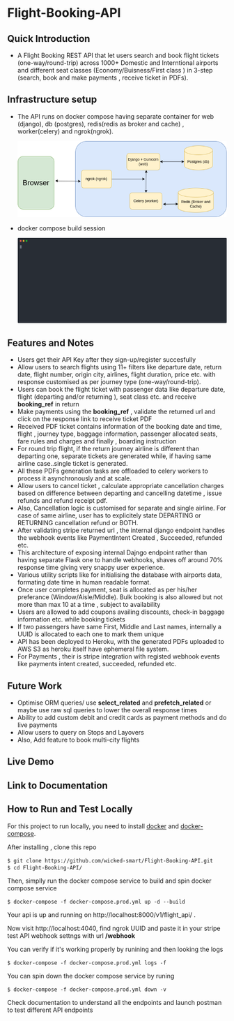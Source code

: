 # Flight-Booking-API


## Quick Introduction
* A Flight Booking REST API that let users search and book flight tickets (one-way/round-trip) across 1000+ Domestic and Interntional airports and different seat classes (Economy/Buisness/First class ) in 3-step (search, book and make payments , receive ticket in PDFs). 


## Infrastructure setup
* The API runs on docker compose having separate container for web (django), db (postgres), redis(redis as broker and cache) , worker(celery) and ngrok(ngrok).

    ![containers](images/containers.drawio.png)

* docker compose build session

    ![compose build](images/demo.svg)




## Features and Notes
*  Users get their API Key after they sign-up/register succesfully
* Allow users to search flights using 11+ filters like departure date, return date, flight number, origin city, airlines, flight duration, price etc. with response customised as per journey type (one-way/round-trip).
* Users can book the  flight ticket with passenger data like departure date, flight (departing and/or returning ), seat class etc. and receive **booking_ref** in return
*  Make payments using the **booking_ref** , validate the returned url and click on the response link to receive ticket PDF
* Received PDF ticket contains information of the booking date and time, flight , journey type, baggage information, passenger allocated seats, fare rules and charges and finally , boarding instruction
* For round trip flight, if the return journey airline is different than departing one, separate tickets are generated while, if having same airline case..single ticket is generated.
* All these PDFs generation tasks are offloaded to celery workers to process it asynchronously and at scale.
* Allow users to cancel ticket , calculate appropriate cancellation charges based on difference between departing and cancelling datetime , issue refunds and refund receipt pdf.
* Also, Cancellation logic is customised for separate and single airline. For case of same airline, user has to explicitely state DEPARTING or RETURNING cancellation refund or BOTH.
* After validating stripe returned url , the internal django endpoint handles the webhook events like PaymentIntent Created , Succeeded, refunded etc.
* This architecture of exposing internal Dajngo endpoint rather than having separate Flask one to handle webhooks, shaves off around 70% response time giving very snappy user experience.
*  Various utility scripts like for initialising the database with airports data, formating date time in human readable format.
* Once user completes payment, seat is allocated as per his/her preferance (Window/Aisle/Middle). Bulk booking is also allowed but not more than max 10 at a time , subject to availability
* Users are allowed to add coupons availing discounts, check-in baggage information etc. while booking tickets
* If two passengers have same First, Middle and Last names, internally a UUID is allocated to each one to mark them unique
* API has been deployed to Heroku, with the generated PDFs uploaded to AWS S3 as heroku itself have ephemeral file system.
* For Payments , their is stripe integration with registed webhook events like payments intent created, succeeded, refunded etc.



## Future Work

* Optimise ORM queries/ use **select_related** and **prefetch_related** or maybe use raw sql queries to lower the overall response times 
* ‌Ability to add custom debit and credit cards as payment methods and do live payments
* Allow users to query on Stops and Layovers  
*  Also, Add feature to book multi-city flights

## Live Demo

## Link to Documentation

## How to Run and Test Locally

For this project to run locally, you need to install [docker](https://docs.docker.com/engine/install/) and [docker-compose](https://docs.docker.com/compose/install/).

After installing , clone this repo
```
$ git clone https://github.com/wicked-smart/Flight-Booking-API.git
$ cd Flight-Booking-API/

```

Then, simplly run the docker compose service to build and spin docker compose service
```
$ docker-compose -f docker-compose.prod.yml up -d --build 
```

Your api is up and running on http://localhost:8000/v1/flight_api/ .

Now visit  http://localhost:4040, find ngrok UUID and paste it in your stripe test API webhook settngs with url **<uuid>/webhook**

You can verify if it's working properly by runining and then looking the logs
```
$ docker-compose -f docker-compose.prod.yml logs -f
```

You can spin down the docker compose service by runing
```
$ docker-compose -f docker-compose.prod.yml down -v
```

 Check documentation to understand all the endpoints and launch postman to test different API endpoints 